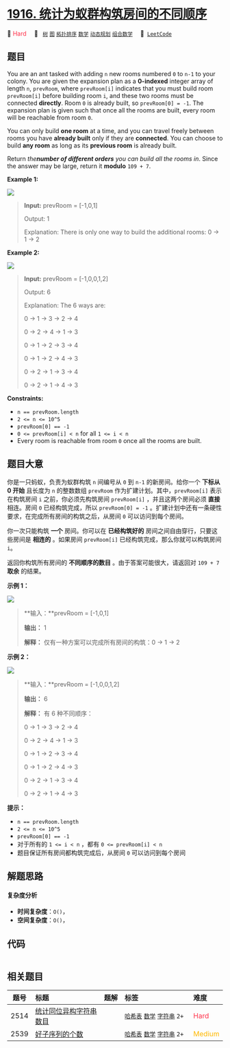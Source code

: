 # [1916. 统计为蚁群构筑房间的不同顺序](https://leetcode.com/problems/count-ways-to-build-rooms-in-an-ant-colony)

🔴 <font color=#ff334b>Hard</font>&emsp; 🔖&ensp; [`树`](/leetcode/outline/tag/tree.md) [`图`](/leetcode/outline/tag/graph.md) [`拓扑排序`](/leetcode/outline/tag/topological-sort.md) [`数学`](/leetcode/outline/tag/math.md) [`动态规划`](/leetcode/outline/tag/dynamic-programming.md) [`组合数学`](/leetcode/outline/tag/combinatorics.md)&emsp; 🔗&ensp;[`LeetCode`](https://leetcode.com/problems/count-ways-to-build-rooms-in-an-ant-colony)

## 题目

You are an ant tasked with adding `n` new rooms numbered `0` to `n-1` to your
colony. You are given the expansion plan as a **0-indexed** integer array of
length `n`, `prevRoom`, where `prevRoom[i]` indicates that you must build room
`prevRoom[i]` before building room `i`, and these two rooms must be connected
**directly**. Room `0` is already built, so `prevRoom[0] = -1`. The expansion
plan is given such that once all the rooms are built, every room will be
reachable from room `0`.

You can only build **one room** at a time, and you can travel freely between
rooms you have **already built** only if they are **connected**. You can
choose to build **any room** as long as its **previous room**  is already
built.

Return _the**number of different orders** you can build all the rooms in_.
Since the answer may be large, return it **modulo** `109 + 7`.



**Example 1:**

![](https://assets.leetcode.com/uploads/2021/06/19/d1.JPG)

> 
> 
> 
> 
> 
> **Input:** prevRoom = [-1,0,1]
> 
> Output: 1
> 
> Explanation:  There is only one way to build the additional rooms: 0 -> 1 -> 2

**Example 2:**

**![](https://assets.leetcode.com/uploads/2021/06/19/d2.JPG)**

> 
> 
> 
> 
> 
> **Input:** prevRoom = [-1,0,0,1,2]
> 
> Output: 6
> 
> Explanation: The 6 ways are:
> 
> 0 -> 1 -> 3 -> 2 -> 4
> 
> 0 -> 2 -> 4 -> 1 -> 3
> 
> 0 -> 1 -> 2 -> 3 -> 4
> 
> 0 -> 1 -> 2 -> 4 -> 3
> 
> 0 -> 2 -> 1 -> 3 -> 4
> 
> 0 -> 2 -> 1 -> 4 -> 3

**Constraints:**

  * `n == prevRoom.length`
  * `2 <= n <= 10^5`
  * `prevRoom[0] == -1`
  * `0 <= prevRoom[i] < n` for all `1 <= i < n`
  * Every room is reachable from room `0` once all the rooms are built.


## 题目大意

你是一只蚂蚁，负责为蚁群构筑 `n` 间编号从 `0` 到 `n-1` 的新房间。给你一个 **下标从 0 开始** 且长度为 `n` 的整数数组
`prevRoom` 作为扩建计划。其中，`prevRoom[i]` 表示在构筑房间 `i` 之前，你必须先构筑房间 `prevRoom[i]`
，并且这两个房间必须 **直接** 相连。房间 `0` 已经构筑完成，所以 `prevRoom[0] = -1`
。扩建计划中还有一条硬性要求，在完成所有房间的构筑之后，从房间 `0` 可以访问到每个房间。

你一次只能构筑 **一个** 房间。你可以在 **已经构筑好的** 房间之间自由穿行，只要这些房间是 **相连的** 。如果房间 `prevRoom[i]`
已经构筑完成，那么你就可以构筑房间 `i`。

返回你构筑所有房间的 **不同顺序的数目** 。由于答案可能很大，请返回对 `109 + 7` **取余** 的结果。



**示例 1：**

![](https://assets.leetcode.com/uploads/2021/06/19/d1.JPG)

> 
> 
> 
> 
> 
> **输入：**prevRoom = [-1,0,1]
> 
> **输出：** 1
> 
> **解释：** 仅有一种方案可以完成所有房间的构筑：0 → 1 → 2
> 
> 

**示例 2：**

**![](https://assets.leetcode.com/uploads/2021/06/19/d2.JPG)**

> 
> 
> 
> 
> 
> **输入：**prevRoom = [-1,0,0,1,2]
> 
> **输出：** 6
> 
> **解释：** 有 6 种不同顺序：
> 
> 0 → 1 → 3 → 2 → 4
> 
> 0 → 2 → 4 → 1 → 3
> 
> 0 → 1 → 2 → 3 → 4
> 
> 0 → 1 → 2 → 4 → 3
> 
> 0 → 2 → 1 → 3 → 4
> 
> 0 → 2 → 1 → 4 → 3
> 
> 



**提示：**

  * `n == prevRoom.length`
  * `2 <= n <= 10^5`
  * `prevRoom[0] == -1`
  * 对于所有的 `1 <= i < n` ，都有 `0 <= prevRoom[i] < n`
  * 题目保证所有房间都构筑完成后，从房间 `0` 可以访问到每个房间


## 解题思路

#### 复杂度分析

- **时间复杂度**：`O()`，
- **空间复杂度**：`O()`，

## 代码

```javascript

```

## 相关题目

<!-- prettier-ignore -->
| 题号 | 标题 | 题解 | 标签 | 难度 |
| :------: | :------ | :------: | :------ | :------ |
| 2514 | [统计同位异构字符串数目](https://leetcode.com/problems/count-anagrams) |  |  [`哈希表`](/leetcode/outline/tag/hash-table.md) [`数学`](/leetcode/outline/tag/math.md) [`字符串`](/leetcode/outline/tag/string.md) `2+` | <font color=#ff334b>Hard</font> |
| 2539 | [好子序列的个数](https://leetcode.com/problems/count-the-number-of-good-subsequences) |  |  [`哈希表`](/leetcode/outline/tag/hash-table.md) [`数学`](/leetcode/outline/tag/math.md) [`字符串`](/leetcode/outline/tag/string.md) `2+` | <font color=#ffb800>Medium</font> |

<style>
.blue {
    background-color: #096dd9;
    padding: 0.25rem 0.5rem;
    margin: 0;
    font-size: 0.85em;
    border-radius: 3px;
    color: white;
    font-weight: 500;
}
table th:first-of-type { width: 10%; }
table th:nth-of-type(2) { width: 35%; }
table th:nth-of-type(3) { width: 10%; }
table th:nth-of-type(4) { width: 35%; }
table th:nth-of-type(5) { width: 10%; }
</style>
